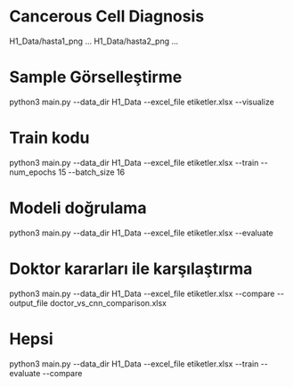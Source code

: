 # Cancerous Cell Diagnosis

H1_Data/hasta1_png
... H1_Data/hasta2_png
...

# Sample Görselleştirme
python3 main.py --data_dir H1_Data --excel_file etiketler.xlsx --visualize

# Train kodu
python3 main.py --data_dir H1_Data --excel_file etiketler.xlsx --train --num_epochs 15 --batch_size 16

# Modeli doğrulama
python3 main.py --data_dir H1_Data --excel_file etiketler.xlsx --evaluate

# Doktor kararları ile karşılaştırma
python3 main.py --data_dir H1_Data --excel_file etiketler.xlsx --compare --output_file doctor_vs_cnn_comparison.xlsx

# Hepsi
python3 main.py --data_dir H1_Data --excel_file etiketler.xlsx --train --evaluate --compare
